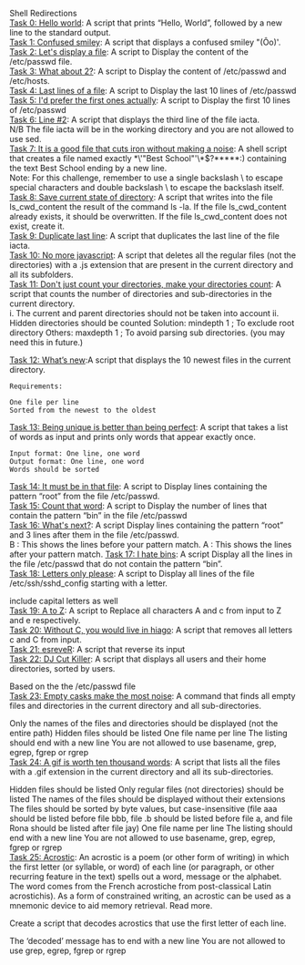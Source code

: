 Shell Redirections</br>
[Task 0: Hello world](): A script that prints “Hello, World”, followed by a new line to the standard output.</br>
[Task 1: Confused smiley](): A script that displays a confused smiley "(Ôo)'.</br>
[Task 2: Let's display a file](): A script to Display the content of the /etc/passwd file.</br>
[Task 3: What about 2?](): A script to Display the content of /etc/passwd and /etc/hosts.</br>
[Task 4: Last lines of a file](): A script to Display the last 10 lines of /etc/passwd</br>
[Task 5: I'd prefer the first ones actually](): A script to Display the first 10 lines of /etc/passwd</br>
[Task 6: Line #2](): A script that displays the third line of the file iacta.</br>
	N/B The file iacta will be in the working directory and you are not allowed to use sed.
</br>
[Task 7: It is a good file that cuts iron without making a noise](): A shell script that creates a file named exactly \*\\'"Best School"\'\\*$\?\*\*\*\*\*:) containing the text Best School ending by a new line.</br>
	Note: For this challenge, remember to use a single backslash \ to escape special characters and double backslash \\ to escape the backslash itself.
</br>
[Task 8: Save current state of directory](): A script that writes into the file ls_cwd_content the result of the command ls -la. If the file ls_cwd_content already exists, it should be overwritten. If the file ls_cwd_content does not exist, create it.</br>
[Task 9: Duplicate last line](): A script that duplicates the last line of the file iacta.</br>
[Task 10: No more javascript](): A script that deletes all the regular files (not the directories) with a .js extension that are present in the current directory and all its subfolders.</br>
[Task 11: Don't just count your directories, make your directories count](): A script that counts the number of directories and sub-directories in the current directory.</br>
	i. The current and parent directories should not be taken into account
	ii. Hidden directories should be counted
		Solution: mindepth 1 ; To exclude root directory
		Others: maxdepth 1 ; To avoid parsing sub directories. (you may need this in future.)

[Task 12: What’s new]():A script that displays the 10 newest files in the current directory.</br>


	Requirements:

	One file per line
	Sorted from the newest to the oldest

[Task 13: Being unique is better than being perfect](): A script that takes a list of words as input and prints only words that appear exactly once.</br>

	Input format: One line, one word
	Output format: One line, one word
	Words should be sorted
[Task 14: It must be in that file](): A script to Display lines containing the pattern “root” from the file /etc/passwd.</br>
[Task 15: Count that word](): A script to Display the number of lines that contain the pattern “bin” in the file /etc/passwd</br>
[Task 16: What's next?](): A script  Display lines containing the pattern “root” and 3 lines after them in the file /etc/passwd.</br>
	B : This shows the lines before your pattern match.
	A : This shows the lines after your pattern match.
[Task 17: I hate bins](): A script Display all the lines in the file /etc/passwd that do not contain the pattern “bin”.</br>
[Task 18: Letters only please](): A script to Display all lines of the file /etc/ssh/sshd_config starting with a letter.

include capital letters as well </br>
[Task 19: A to Z](): A script to Replace all characters A and c from input to Z and e respectively.</br>
[Task 20: Without C, you would live in hiago](): A script that removes all letters c and C from input.</br>
[Task 21: esreveR](): A script that reverse its input</br>
[Task 22: DJ Cut Killer](): A script that displays all users and their home directories, sorted by users.

Based on the the /etc/passwd file </br>
[Task 23: Empty casks make the most noise](): A command that finds all empty files and directories in the current directory and all sub-directories.</br>

Only the names of the files and directories should be displayed (not the entire path)
Hidden files should be listed
One file name per line
The listing should end with a new line
You are not allowed to use basename, grep, egrep, fgrep or rgrep </br>
[Task 24: A gif is worth ten thousand words](): A script that lists all the files with a .gif extension in the current directory and all its sub-directories.</br>

Hidden files should be listed
Only regular files (not directories) should be listed
The names of the files should be displayed without their extensions
The files should be sorted by byte values, but case-insensitive (file aaa should be listed before file bbb, file .b should be listed before file a, and file Rona should be listed after file jay)
One file name per line
The listing should end with a new line
You are not allowed to use basename, grep, egrep, fgrep or rgrep</br>
[Task 25: Acrostic](): An acrostic is a poem (or other form of writing) in which the first letter (or syllable, or word) of each line (or paragraph, or other recurring feature in the text) spells out a word, message or the alphabet. The word comes from the French acrostiche from post-classical Latin acrostichis). As a form of constrained writing, an acrostic can be used as a mnemonic device to aid memory retrieval. Read more.

Create a script that decodes acrostics that use the first letter of each line.

The ‘decoded’ message has to end with a new line
You are not allowed to use grep, egrep, fgrep or rgrep </br>
